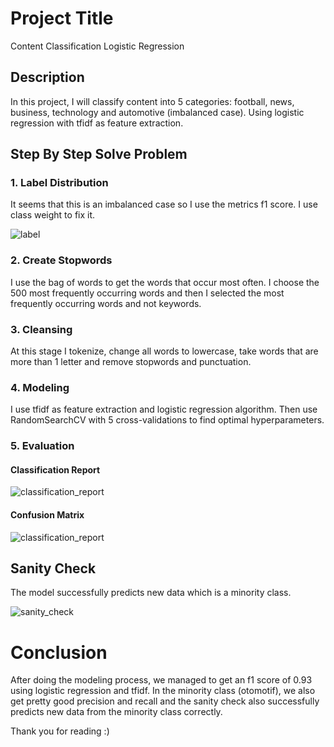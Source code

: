 # Project Title

Content Classification Logistic Regression 

## Description

In this project, I will classify content into 5 categories: football, news, business, technology and automotive (imbalanced case). Using logistic regression with tfidf as feature extraction.

## Step By Step Solve Problem 
### 1. Label Distribution 
It seems that this is an imbalanced case so I use the metrics f1 score. I use class weight to fix it. 

![label](https://github.com/AfrizalSeptiansyah/Content-Classification-Logistic-Regression/blob/main/asset/label.png?raw=true)

### 2. Create Stopwords 
I use the bag of words to get the words that occur most often. I choose the 500 most frequently occurring words and then I selected the most frequently occurring words and not keywords.

### 3. Cleansing  
At this stage I tokenize, change all words to lowercase, take words that are more than 1 letter and remove stopwords and punctuation. 

### 4. Modeling 
I use tfidf as feature extraction and logistic regression algorithm. Then use RandomSearchCV with 5 cross-validations to find optimal hyperparameters.

### 5. Evaluation 

#### Classification Report
![classification_report](https://github.com/AfrizalSeptiansyah/Content-Classification-Logistic-Regression/blob/main/asset/classification_report.PNG?raw=true)

#### Confusion Matrix 
![classification_report](https://github.com/AfrizalSeptiansyah/Content-Classification-Logistic-Regression/blob/main/asset/confusion_matrix.png?raw=true)


## Sanity Check 

The model successfully predicts new data which is a minority class.

![sanity_check](https://github.com/AfrizalSeptiansyah/Content-Classification-Logistic-Regression/blob/main/asset/sanity_check.PNG?raw=true)


# Conclusion 
After doing the modeling process, we managed to get an f1 score of 0.93 using logistic regression and tfidf. In the minority class (otomotif), we also get pretty good precision and recall and the sanity check also successfully predicts new data from the minority class correctly.

Thank you for reading :)
